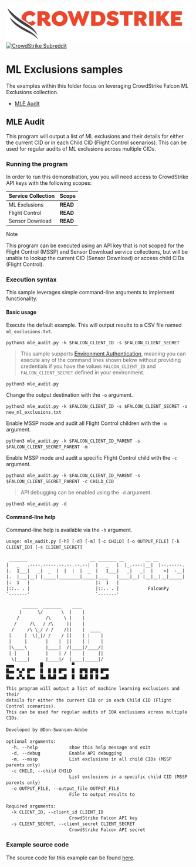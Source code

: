 ![CrowdStrike Falcon](https://raw.githubusercontent.com/CrowdStrike/falconpy/main/docs/asset/cs-logo.png)
[![CrowdStrike Subreddit](https://img.shields.io/badge/-r%2Fcrowdstrike-white?logo=reddit&labelColor=gray&link=https%3A%2F%2Freddit.com%2Fr%2Fcrowdstrike)](https://reddit.com/r/crowdstrike)

# ML Exclusions samples
The examples within this folder focus on leveraging CrowdStrike Falcon ML Exclusions collection.

- [MLE Audit](#mle-audit)

## MLE Audit
This program will output a list of ML exclusions and their details for either the current CID or in each Child CID (Flight Control scenarios).
This can be used for regular audits of ML exclusions across multiple CIDs.

### Running the program
In order to run this demonstration, you you will need access to CrowdStrike API keys with the following scopes:

| Service Collection | Scope |
| :---- | :---- |
| ML Exclusions | __READ__ |
| Flight Control | __READ__ |
| Sensor Download | __READ__ |

> [!NOTE]
> This program can be executed using an API key that is not scoped for the Flight Control (MSSP) and Sensor Download service collections, but will be unable to lookup the current CID (Sensor Download) or access child CIDs (Flight Control).

### Execution syntax
This sample leverages simple command-line arguments to implement functionality.

#### Basic usage
Execute the default example. This will output results to a CSV file named `ml_exclusions.txt`.

```shell
python3 mle_audit.py -k $FALCON_CLIENT_ID -s $FALCON_CLIENT_SECRET
```

> This sample supports [Environment Authentication](https://falconpy.io/Usage/Authenticating-to-the-API.html#environment-authentication), meaning you can execute any of the command lines shown below without providing credentials if you have the values `FALCON_CLIENT_ID` and `FALCON_CLIENT_SECRET` defined in your environment.

```shell
python3 mle_audit.py
```

Change the output destination with the `-o` argument.

```shell
python3 mle_audit.py -k $FALCON_CLIENT_ID -s $FALCON_CLIENT_SECRET -o new_ml_exclusions.txt
```

Enable MSSP mode and audit all Flight Control children with the `-m` argument.

```shell
python3 mle_audit.py -k $FALCON_CLIENT_ID_PARENT -s $FALCON_CLIENT_SECRET_PARENT -m
```

Enable MSSP mode and audit a specific Flight Control child with the `-c` argument.

```shell
python3 mle_audit.py -k $FALCON_CLIENT_ID_PARENT -s $FALCON_CLIENT_SECRET_PARENT -c CHILD_CID
```

> API debugging can be enabled using the `-d` argument.

```shell
python3 mle_audit.py -d
```

#### Command-line help
Command-line help is available via the `-h` argument.

```shell
usage: mle_audit.py [-h] [-d] [-m] [-c CHILD] [-o OUTPUT_FILE] [-k CLIENT_ID] [-s CLIENT_SECRET]

 _______                        __ _______ __        __ __
|   _   .----.-----.--.--.--.--|  |   _   |  |_.----|__|  |--.-----.
|.  1___|   _|  _  |  |  |  |  _  |   1___|   _|   _|  |    <|  -__|
|.  |___|__| |_____|________|_____|____   |____|__| |__|__|__|_____|
|:  1   |                         |:  1   |
|::.. . |                         |::.. . |           FalconPy
`-------'                         `-------'

      ______  _______    ____
     |      \/       \  |    |
    /          /\     \ |    |
   /     /\   / /\     ||    |
  /     /\ \_/ / /    /||    |  ____
 |     |  \|_|/ /    / ||    | |    |
 |     |       |    |  ||    | |    |
 |\____\       |____|  /|____|/____/|
 | |    |      |    | / |    |     ||
  \|____|      |____|/  |____|_____|/
▄▄▄          █           ▀
█▄▄ ▀▄▀ █▀▀  █  █ █ █▀▀  █  █▀█ █▀█ █▀▀
█▄▄ ▄▀▄ █▄▄  █▄ █▄█ ▄▄█  █  █▄█ █ █ ▄▄█

This program will output a list of machine learning exclusions and their
details for either the current CID or in each Child CID (Flight Control scenarios).
This can be used for regular audits of IOA exclusions across multiple CIDs.

Developed by @Don-Swanson-Adobe

optional arguments:
  -h, --help            show this help message and exit
  -d, --debug           Enable API debugging
  -m, --mssp            List exclusions in all child CIDs (MSSP parents only)
  -c CHILD, --child CHILD
                        List exclusions in a specific child CID (MSSP parents only)
  -o OUTPUT_FILE, --output_file OUTPUT_FILE
                        File to output results to

Required arguments:
  -k CLIENT_ID, --client_id CLIENT_ID
                        CrowdStrike Falcon API key
  -s CLIENT_SECRET, --client_secret CLIENT_SECRET
                        CrowdStrike Falcon API secret
```

### Example source code
The source code for this example can be found [here](mle_audit.py).
